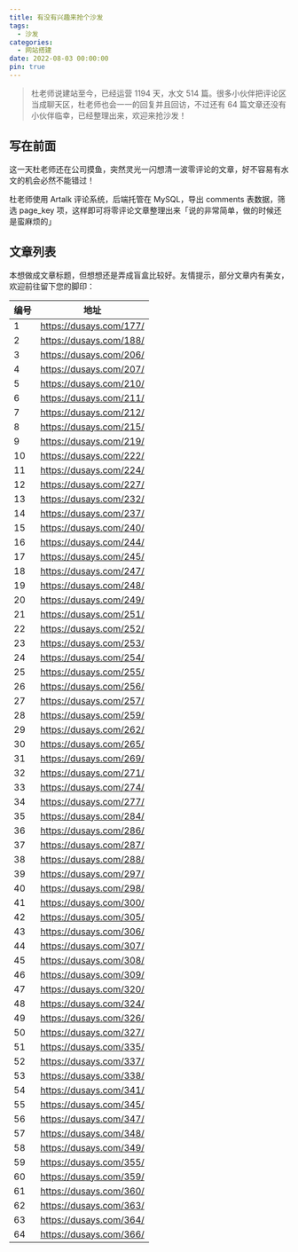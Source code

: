 ```yaml
---
title: 有没有兴趣来抢个沙发
tags:
  - 沙发
categories:
  - 网站搭建
date: 2022-08-03 00:00:00
pin: true
---
```


> 杜老师说建站至今，已经运营 1194 天，水文 514 篇。很多小伙伴把评论区当成聊天区，杜老师也会一一的回复并且回访，不过还有 64 篇文章还没有小伙伴临幸，已经整理出来，欢迎来抢沙发！

<!-- more -->

## 写在前面

这一天杜老师还在公司摸鱼，突然灵光一闪想清一波零评论的文章，好不容易有水文的机会必然不能错过！

杜老师使用 Artalk 评论系统，后端托管在 MySQL，导出 comments 表数据，筛选 page_key 项，这样即可将零评论文章整理出来「说的非常简单，做的时候还是蛮麻烦的」

## 文章列表

本想做成文章标题，但想想还是弄成盲盒比较好。友情提示，部分文章内有美女，欢迎前往留下您的脚印：

| 编号 | 地址 |
| - | - |
| 1  | https://dusays.com/177/ |
| 2  | https://dusays.com/188/ |
| 3  | https://dusays.com/206/ |
| 4  | https://dusays.com/207/ |
| 5  | https://dusays.com/210/ |
| 6  | https://dusays.com/211/ |
| 7  | https://dusays.com/212/ |
| 8  | https://dusays.com/215/ |
| 9  | https://dusays.com/219/ |
| 10 | https://dusays.com/222/ |
| 11 | https://dusays.com/224/ |
| 12 | https://dusays.com/227/ |
| 13 | https://dusays.com/232/ |
| 14 | https://dusays.com/237/ |
| 15 | https://dusays.com/240/ |
| 16 | https://dusays.com/244/ |
| 17 | https://dusays.com/245/ |
| 18 | https://dusays.com/247/ |
| 19 | https://dusays.com/248/ |
| 20 | https://dusays.com/249/ |
| 21 | https://dusays.com/251/ |
| 22 | https://dusays.com/252/ |
| 23 | https://dusays.com/253/ |
| 24 | https://dusays.com/254/ |
| 25 | https://dusays.com/255/ |
| 26 | https://dusays.com/256/ |
| 27 | https://dusays.com/257/ |
| 28 | https://dusays.com/259/ |
| 29 | https://dusays.com/262/ |
| 30 | https://dusays.com/265/ |
| 31 | https://dusays.com/269/ |
| 32 | https://dusays.com/271/ |
| 33 | https://dusays.com/274/ |
| 34 | https://dusays.com/277/ |
| 35 | https://dusays.com/284/ |
| 36 | https://dusays.com/286/ |
| 37 | https://dusays.com/287/ |
| 38 | https://dusays.com/288/ |
| 39 | https://dusays.com/297/ |
| 40 | https://dusays.com/298/ |
| 41 | https://dusays.com/300/ |
| 42 | https://dusays.com/305/ |
| 43 | https://dusays.com/306/ |
| 44 | https://dusays.com/307/ |
| 45 | https://dusays.com/308/ |
| 46 | https://dusays.com/309/ |
| 47 | https://dusays.com/320/ |
| 48 | https://dusays.com/324/ |
| 49 | https://dusays.com/326/ |
| 50 | https://dusays.com/327/ |
| 51 | https://dusays.com/335/ |
| 52 | https://dusays.com/337/ |
| 53 | https://dusays.com/338/ |
| 54 | https://dusays.com/341/ |
| 55 | https://dusays.com/345/ |
| 56 | https://dusays.com/347/ |
| 57 | https://dusays.com/348/ |
| 58 | https://dusays.com/349/ |
| 59 | https://dusays.com/355/ |
| 60 | https://dusays.com/359/ |
| 61 | https://dusays.com/360/ |
| 62 | https://dusays.com/363/ |
| 63 | https://dusays.com/364/ |
| 64 | https://dusays.com/366/ |